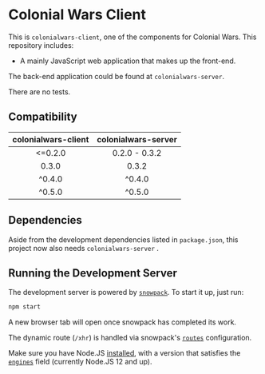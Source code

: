 # Colonial Wars Client
This is ``colonialwars-client``, one of the components for Colonial Wars.
This repository includes:
- A mainly JavaScript web application that makes up the front-end.

The back-end application could be found at ``colonialwars-server``.

There are no tests.

## Compatibility
| colonialwars-client | colonialwars-server |
|:-------------------:|:-------------------:|
|       <=0.2.0       |    0.2.0 - 0.3.2    |
|        0.3.0        |        0.3.2        |
|        ^0.4.0       |        ^0.4.0       |
|        ^0.5.0       |        ^0.5.0       |

## Dependencies
Aside from the development dependencies listed in ``package.json``, this project now also
needs ``colonialwars-server`` .

## Running the Development Server
The development server is powered by [``snowpack``](https://npmjs.com/package/snowpack).
To start it up, just run:
```sh
npm start
```
A new browser tab will open once snowpack has completed its work.

The dynamic route (``/xhr``) is handled via snowpack's
[``routes``](https://www.snowpack.dev/guides/routing) configuration.

Make sure you have Node.JS [installed](https://nodejs.org), with a version that satisfies
the [``engines``](https://github.com/Take-Some-Bytes/colonialwars-client/blob/main/package.json#L26)
field (currently Node.JS 12 and up).
